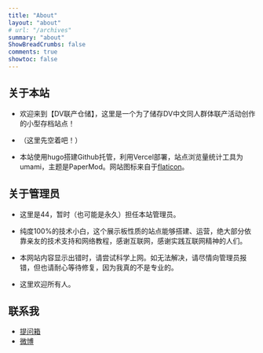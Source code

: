 ```yaml
---
title: "About"
layout: "about"
# url: "/archives"
summary: "about"
ShowBreadCrumbs: false
comments: true
showtoc: false
---
```

<style>
.post-meta {
    display: none;
  }
</style>

## 关于本站

- 欢迎来到【DV联产仓储】，这里是一个为了储存DV中文同人群体联产活动创作的小型存档站点！
  
- （这里先空着吧！）
  
- 本站使用hugo搭建Github托管，利用Vercel部署，站点浏览量统计工具为umami，主题是PaperMod。网站图标来自于[flaticon](https://www.flaticon.com/)。

## 关于管理员
- 这里是44，暂时（也可能是永久）担任本站管理员。
  
- 纯度100%的技术小白，这个展示板性质的站点能够搭建、运营，绝大部分依靠亲友的技术支持和网络教程，感谢互联网，感谢实践互联网精神的人们。
  
- 本网站内容显示出错时，请尝试科学上网。如无法解决，请尽情向管理员报错，但也请耐心等待修复，因为我真的不是专业的。
  
- 这里欢迎所有人。
  

## 联系我

- [提问箱](https://box.n3ko.cc/_/keepdying44?continueFlag=aab06073641f600f2a62d6928b1a4ffa")
- [微博](https://weibo.com/u/7892489874)